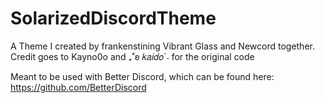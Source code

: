 # SolarizedDiscordTheme
A Theme I created by frankenstining Vibrant Glass and Newcord together. Credit goes to Kayno0o and  ₊˚ʚ 𝑘𝑎𝑖𝑑𝑜ˊ˗ for the original code

Meant to be used with Better Discord, which can be found here: https://github.com/BetterDiscord
